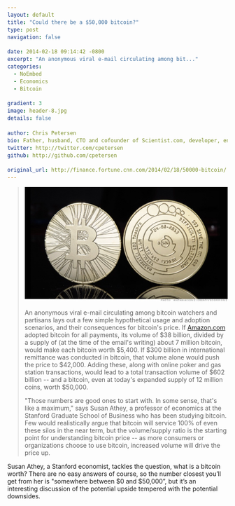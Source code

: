 ```yaml
---
layout: default
title: "Could there be a $50,000 bitcoin?"
type: post
navigation: false

date: 2014-02-18 09:14:42 -0800
excerpt: "An anonymous viral e-mail circulating among bit..."
categories:
  - NoEmbed
  - Economics
  - Bitcoin

gradient: 3
image: header-8.jpg
details: false

author: Chris Petersen
bio: Father, husband, CTO and cofounder of Scientist.com, developer, entrepreneur and technologist.
twitter: http://twitter.com/cpetersen
github: http://github.com/cpetersen

original_url: http://finance.fortune.cnn.com/2014/02/18/50000-bitcoin/
---
```





 >   ![](/assets/import/b73ee667a9e6d1263b4bea468c495cb1.jpg)  
 >
 >  An anonymous viral e-mail circulating among bitcoin watchers and partisans lays out a few simple hypothetical usage and adoption scenarios, and their consequences for bitcoin's price. If [Amazon.com](http://Amazon.com)  adopted bitcoin for all payments, its volume of $38 billion, divided by a supply of (at the time of the email's writing) about 7 million bitcoin, would make each bitcoin worth $5,400. If $300 billion in international remittance was conducted in bitcoin, that volume alone would push the price to $42,000. Adding these, along with online poker and gas station transactions, would lead to a total transaction volume of $602 billion -- and a bitcoin, even at today's expanded supply of 12 million coins, worth $50,000.
 >
 >  "Those numbers are good ones to start with. In some sense, that's like a maximum," says Susan Athey, a professor of economics at the Stanford Graduate School of Business who has been studying bitcoin. Few would realistically argue that bitcoin will service 100% of even these silos in the near term, but the volume/supply ratio is the starting point for understanding bitcoin price -- as more consumers or organizations choose to use bitcoin, increased volume will drive the price up.

 Susan Athey, a Stanford economist, tackles the question, what is a bitcoin worth? There are no easy answers of course, so the number closest you’ll get from her is "somewhere between $0 and $50,000”, but it’s an interesting discussion of the potential upside tempered with the potential downsides.
